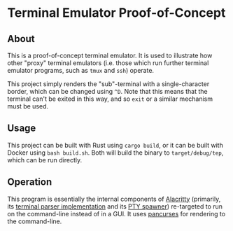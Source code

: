 Terminal Emulator Proof-of-Concept
==================================

About
-----

This is a proof-of-concept terminal emulator. It is used to illustrate how other
"proxy" terminal emulators (i.e. those which run further terminal emulator
programs, such as `tmux` and `ssh`) operate.

This project simply renders the "sub"-terminal with a single-character border,
which can be changed using `^D`. Note that this means that the terminal can't be
exited in this way, and so `exit` or a similar mechanism must be used.

Usage
-----

This project can be built with Rust using `cargo build`, or it can be built with
Docker using `bash build.sh`. Both will build the binary to `target/debug/tep`,
which can be run directly.

Operation
---------

This program is essentially the internal components of
[Alacritty](https://github.com/alacritty/alacritty) (primarily, its [terminal
parser
implementation](https://github.com/alacritty/alacritty/blob/7433f45ff9c6efeb48e223e90dd4aa9ee135b5e8/src/term/mod.rs)
and its [PTY
spawner](https://github.com/alacritty/alacritty/blob/7433f45ff9c6efeb48e223e90dd4aa9ee135b5e8/src/tty.rs))
re-targeted to run on the command-line instead of in a GUI. It uses
[pancurses](https://github.com/ihalila/pancurses) for rendering to the
command-line.
